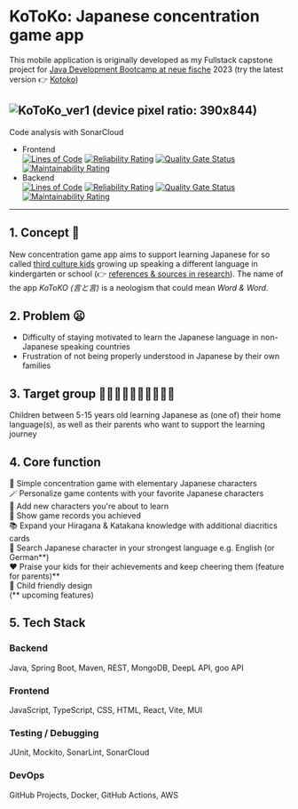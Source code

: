 
#  KoToKo: Japanese concentration game app
This mobile application is originally developed as my Fullstack capstone project for [Java Development Bootcamp at neue fische](https://www.neuefische.de/en/bootcamp/java-development) 2023 (try the latest version 👉 [Kotoko](https://kotoko.de))

![KoToKo_ver1](https://github.com/kohei-s/kotoko-concentration-app/assets/82062401/b4132c77-a729-490f-ac6c-150da692cf4d)
(device pixel ratio: 390x844)
---
Code analysis with SonarCloud
- Frontend\
  [![Lines of Code](https://sonarcloud.io/api/project_badges/measure?project=kohei-s_kotoko-concentration-app-frontend&metric=ncloc)](https://sonarcloud.io/summary/new_code?id=kohei-s_kotoko-concentration-app-frontend)
  [![Reliability Rating](https://sonarcloud.io/api/project_badges/measure?project=kohei-s_kotoko-concentration-app-frontend&metric=reliability_rating)](https://sonarcloud.io/summary/new_code?id=kohei-s_kotoko-concentration-app-frontend)
  [![Quality Gate Status](https://sonarcloud.io/api/project_badges/measure?project=kohei-s_kotoko-concentration-app-frontend&metric=alert_status)](https://sonarcloud.io/summary/new_code?id=kohei-s_kotoko-concentration-app-frontend)
  [![Maintainability Rating](https://sonarcloud.io/api/project_badges/measure?project=kohei-s_kotoko-concentration-app-frontend&metric=sqale_rating)](https://sonarcloud.io/summary/new_code?id=kohei-s_kotoko-concentration-app-frontend)
- Backend\
  [![Lines of Code](https://sonarcloud.io/api/project_badges/measure?project=kohei-s_kotoko-concentration-app-backend&metric=ncloc)](https://sonarcloud.io/summary/new_code?id=kohei-s_kotoko-concentration-app-backend)
  [![Reliability Rating](https://sonarcloud.io/api/project_badges/measure?project=kohei-s_kotoko-concentration-app-backend&metric=reliability_rating)](https://sonarcloud.io/summary/new_code?id=kohei-s_kotoko-concentration-app-backend)
  [![Quality Gate Status](https://sonarcloud.io/api/project_badges/measure?project=kohei-s_kotoko-concentration-app-backend&metric=alert_status)](https://sonarcloud.io/summary/new_code?id=kohei-s_kotoko-concentration-app-backend)
  [![Maintainability Rating](https://sonarcloud.io/api/project_badges/measure?project=kohei-s_kotoko-concentration-app-backend&metric=sqale_rating)](https://sonarcloud.io/summary/new_code?id=kohei-s_kotoko-concentration-app-backend)
---
## 1. Concept 📱
New concentration game app aims to support learning Japanese for so called [third culture kids](https://en.wikipedia.org/wiki/Third_culture_kid) growing up speaking a different language in kindergarten or school (👉 [references & sources in research](https://github.com/kohei-s/kotoko-concentration-app/wiki/References-&-Internet-Sourcese)). The name of the app *KoToKO (言と言)* is a neologism that could mean *Word & Word*. 
## 2. Problem 😦
- Difficulty of staying motivated to learn the Japanese language in non-Japanese speaking countries
- Frustration of not being properly understood in Japanese by their own families
## 3. Target group 🧒🏾🧒🏼🧒🏿🧒🏻🧒🏽
Children between 5-15 years old learning Japanese as (one of) their home language(s), as well as their parents who want to support the learning journey
## 4. Core function
  🎌 Simple concentration game with elementary Japanese characters \
  🪄 Personalize game contents with your favorite Japanese characters \
  📖 Add new characters you're about to learn \
  🗻 Show game records you achieved \
  📚 Expand your Hiragana & Katakana knowledge with additional diacritics cards \
  🔎 Search Japanese character in your strongest language e.g. English (or German**) \
  ❤️ Praise your kids for their achievements and keep cheering them (feature for parents)** \
  🛝 Child friendly design \
  (** upcoming features)
## 5. Tech Stack
### Backend
Java, Spring Boot, Maven, REST, MongoDB, DeepL API, goo API
### Frontend
JavaScript, TypeScript, CSS, HTML, React, Vite, MUI
### Testing / Debugging
JUnit, Mockito, SonarLint, SonarCloud
### DevOps
GitHub Projects, Docker, GitHub Actions, AWS
